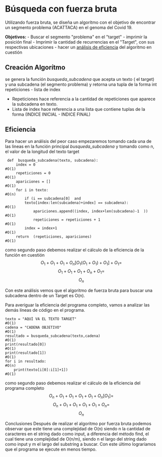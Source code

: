 Búsqueda con fuerza bruta
=========================

Utilizando fuerza bruta, se diseña un algorítmo con el objetivo de
encontrar un segmento problema (ACATTACA) en el genoma del Covid 19.

**Objetivos:** - Buscar el segmento "problema" en el "target" - imprimir
la posición final - Imprimir la cantidad de recurrencias en el "Target",
con sus respectivas ubicaciones - hacer un [análisis de
eficiencia](#Eficiencia) del algoritmo en cuestión

Creación Algorítmo
------------------

se genera la función *busqueda\_subcadena* que acepta un texto ( el
target) y una subcadena (el segmento problema) y retorna una tupla de la
forma int repeticiones - lista de index

-   Repeticiones hace referencia a la cantidad de repeticiones que
    aparece la subcadena en texto.
-   Lista de index hace referencia a una lista que contiene tuplas de la
    forma (INDICE INICIAL - INDICE FINAL)

Eficiencia
----------

Para hacer un análisis del peor caso empezaremos tomando cada una de las
lineas en la función principal *busqueda\_subcadena* y tomando como n,
el valor de la longitud del texto target

     def  busqueda_subcadena(texto, subcadena):
         index = 0                                                      #O(1)
         repeticiones = 0                                               #O(1)
         apariciones = []                                               #O(1)
         for i in texto:                                                #O(n)
             if (i == subcadena[0]  and 
             texto[index:len(subcadena)+index] == subcadena):           #O(1)
                 apariciones.append((index, index+len(subcadena)-1  ))  #O(1)
                 repeticiones = repeticiones + 1                        #O(1)
             index = index+1                                            #O(1)
         return  (repeticiones, apariciones)                            #O(1)

como segundo paso debemos realizar el cálculo de la eficiencia de la
función en cuestión
$$ {O_1 + O_1 + O_1 + O_n[O_1 (O_1+O_1) + O_1] +O_1 = }$$
$$ {O_1 + O_1 + O_1 + O_n +O_1 = }$$ $$ {O_n  }$$

Con este análisis vemos que el algoritmo de fuerza bruta para buscar una
subcadena dentro de un Target es O(n).

Para averiguar la eficiencia del programa completo, vamos a analizar las
demás líneas de código en el programa.

    texto = "AQUÍ VA EL TEXTO TARGET"                                   #O(1)
    cadena = "CADENA OBJETIVO"                                          #O(1)
    resultado = busqueda_subcadena(texto,cadena)                        #O(1)
    print(resultado[0])                                                 #O(1)
    print(resultado[1])                                                 #O(1)
    for i in resultado:                                                 #O(n)
        print(texto[i[0]:i[1]+1])                                       #O(1)
                                        

como segundo paso debemos realizar el cálculo de la eficiencia del
programa completo $$ {O_n + O_1 + O_1 +O_1 +O_1 +O_n[O_1]  = }$$
$$ {O_n + O_1 + O_1 +O_1+O_1  + O_n = }$$ $$ {O_n  }$$

Conclusiones
Después de realizar el algoritmo por fuerza bruta podemos observar que este tiene una complejidad de O(n) siendo n la cantidad de caracteres en el string dado como input, a diferencia del método find, el cual tiene una complejidad de O(n/m), siendo n el largo del string dado como input y m el largo del substring a buscar. 
Con este último lograríamos que el programa se ejecute en menos tiempo.